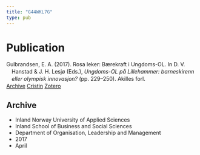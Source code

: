 ```yaml
---
title: "G44WKL7G"
type: pub
---
```

<h1>Publication</h1>
<article id="csl-bib-container-G44WKL7G" class="csl-bib-container">
  <div class="csl-bib-body" style="line-height: 1.35; padding-left: 1em; text-indent:-1em;">
  <div class="csl-entry">Gulbrandsen, E. A. (2017). Rosa leker: B&#xE6;rekraft i Ungdoms-OL. In D. V. Hanstad &amp; J. H. Lesj&#xF8; (Eds.), <i>Ungdoms-OL p&#xE5; Lillehammer: barneskirenn eller olympisk innovasjon?</i> (pp. 229&#x2013;250). Akilles forl.</div>
</div>
  <div class="csl-bib-buttons">
    <a href="#taxonomy-article-G44WKL7G" class="csl-bib-button">Archive</a>
    <a href alt="Cristin URL" class="csl-bib-button">Cristin</a>
    <a href alt="Zotero URL" class="csl-bib-button">Zotero</a>
  </div>
  <div id="csl-bib-meta-container-G44WKL7G"></div>
</article>
<div id="csl-bib-meta-G44WKL7G" class="csl-bib-meta">
  <article id="taxonomy-article-G44WKL7G" class="taxonomy-article">
    <h1>Archive</h1>
    <ul>
      <li>Inland Norway University of Applied Sciences</li>
      <li>Inland School of Business and Social Sciences</li>
      <li>Department of Organisation, Leadership and Management</li>
      <li>2017</li>
      <li>April</li>
    </ul>
  </article>
</div>
